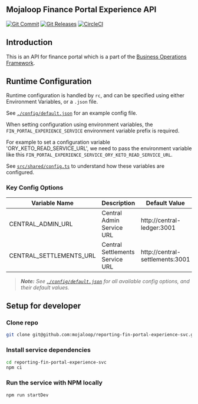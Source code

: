 ## Mojaloop Finance Portal Experience API
[![Git Commit](https://img.shields.io/github/last-commit/mojaloop/reporting-fin-portal-experience-svc.svg?style=flat)](https://github.com/mojaloop/reporting-fin-portal-experience-svc/commits/master)
[![Git Releases](https://img.shields.io/github/release/mojaloop/reporting-fin-portal-experience-svc.svg?style=flat)](https://github.com/mojaloop/reporting-fin-portal-experience-svc/releases)
[![CircleCI](https://circleci.com/gh/mojaloop/reporting-fin-portal-experience-svc.svg?style=svg)](https://circleci.com/gh/mojaloop/reporting-fin-portal-experience-svc)

## Introduction

This is an API for finance portal which is a part of the [Business Operations Framework](https://docs.mojaloop.io/mojaloop-business-docs/).

## Runtime Configuration

Runtime configuration is handled by `rc`, and can be specified using either Environment Variables, or a `.json` file.

See [`./config/default.json`](./config/default.json) for an example config file.

When setting configuration using environment variables, the `FIN_PORTAL_EXPERIENCE_SERVICE` environment variable prefix is required.

For example to set a configuration variable 'ORY_KETO_READ_SERVICE_URL', we need to pass the environment variable like this `FIN_PORTAL_EXPERIENCE_SERVICE_ORY_KETO_READ_SERVICE_URL`.

See [`src/shared/config.ts`](src/shared/config.ts) to understand how these variables are configured.

### Key Config Options

| Variable Name | Description | Default Value |
| -------------------- | ----------- | ------ |
| CENTRAL_ADMIN_URL | Central Admin Service URL | http://central-ledger:3001
| CENTRAL_SETTLEMENTS_URL | Central Settlements Service URL | http://central-settlements:3001


> ***Note:** See [`./config/default.json`](./config/default.json) for all available config options, and their default values.*

## Setup for developer

### Clone repo
```bash
git clone git@github.com:mojaloop/reporting-fin-portal-experience-svc.git
```

### Install service dependencies
```bash
cd reporting-fin-portal-experience-svc
npm ci
```

### Run the service with NPM locally
```bash
npm run startDev
```

